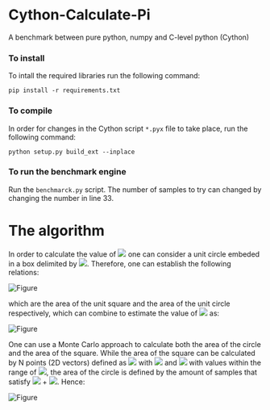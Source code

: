 # Cython-Calculate-Pi

A benchmark between pure python, numpy and C-level python (Cython)


### To install

To intall the required libraries run the following command:

`pip install -r requirements.txt`

### To compile 

In order for changes in the Cython script `*.pyx` file to take place, run the following command:

`python setup.py build_ext --inplace`

### To run the benchmark engine

Run the `benchmarck.py` script. The number of samples to try can changed by changing the number in line 33.

# The algorithm

In order to calculate the value of <img src="https://render.githubusercontent.com/render/math?math={\large \pi}"> one can consider a unit circle embeded in a box delimited by <img src="https://render.githubusercontent.com/render/math?math={\large [-1, 1]}">. Therefore, one can establish the following relations:

![Figure](https://latex.codecogs.com/png.image?\dpi{110}&space;\bg_white&space;A_{\text{square}}=4%20r^2%20\quad%20\text{and}%20\quad%20%20A_{\text{circle}}=\pi%20r^2)

which are the area of the unit square and the area of the unit circle respectively, which can combine to estimate the value of <img src="https://render.githubusercontent.com/render/math?math={\large \pi}"> as:

![Figure](https://latex.codecogs.com/png.image?\dpi{110}&space;\bg_white&space;\pi=4\cdot\frac{A_{\text{circle}}}{A_{\text{square}}})

One can use a Monte Carlo approach to calculate both the area of the circle and the area of the square. While the area of the square can be calculated by N points (2D vectors) defined as <img src="https://render.githubusercontent.com/render/math?math={\large s_i = (x_i, y_i)}"> with <img src="https://render.githubusercontent.com/render/math?math={\large x_i}"> and <img src="https://render.githubusercontent.com/render/math?math={\large y_i}"> with values within the range of <img src="https://render.githubusercontent.com/render/math?math={\large [-1, 1]}">, the area of the circle is defined by the amount of samples that satisfy <img src="https://render.githubusercontent.com/render/math?math={\large x_i^2}"> + <img src="https://render.githubusercontent.com/render/math?math={\large y_i^2 \leq 1}">. Hence:

![Figure](https://latex.codecogs.com/png.image?\dpi{110}&space;\bg_white&space;\pi=4\cdot\frac{A_{\text{circle}}}{A_{\text{square}}}\Rightarrow4\cdot\frac{\text{points%20in%20circle}}{\text{points%20in%20square}})






